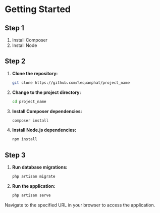 # Getting Started

## Step 1

1. Install Composer
2. Install Node

## Step 2

1. **Clone the repository:**

    ```bash
    git clone https://github.com/lequanphat/project_name
    ```

2. **Change to the project directory:**

    ```bash
    cd project_name
    ```

3. **Install Composer dependencies:**

    ```bash
    composer install
    ```

4. **Install Node.js dependencies:**

    ```bash
    npm install
    ```

## Step 3

1. **Run database migrations:**

    ```bash
    php artisan migrate
    ```

2. **Run the application:**

    ```bash
    php artisan serve
    ```

Navigate to the specified URL in your browser to access the application.
